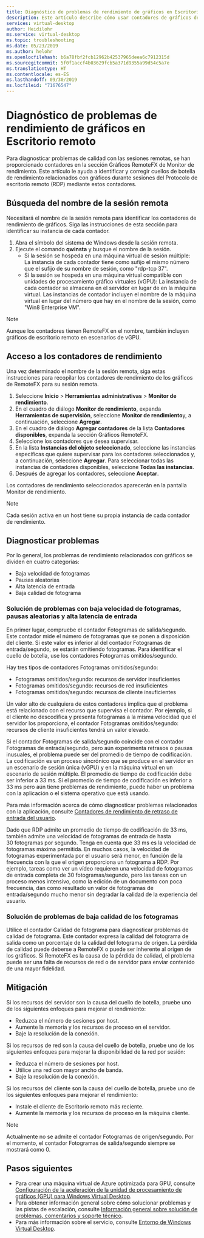 ```yaml
---
title: Diagnóstico de problemas de rendimiento de gráficos en Escritorio remoto - Azure
description: Este artículo describe cómo usar contadores de gráficos de RemoteFX en sesiones del protocolo de escritorio remoto para diagnosticar problemas de rendimiento con gráficos en Windows Virtual Desktop.
services: virtual-desktop
author: Heidilohr
ms.service: virtual-desktop
ms.topic: troubleshooting
ms.date: 05/23/2019
ms.author: helohr
ms.openlocfilehash: b6a78fbf2fcb12962b42537965deea6c7912315d
ms.sourcegitcommit: 5f0f1accf4b03629fcb5a371d9355a99d54c5a7e
ms.translationtype: HT
ms.contentlocale: es-ES
ms.lasthandoff: 09/30/2019
ms.locfileid: "71676547"
---
```

# <a name="diagnose-graphics-performance-issues-in-remote-desktop"></a>Diagnóstico de problemas de rendimiento de gráficos en Escritorio remoto

Para diagnosticar problemas de calidad con las sesiones remotas, se han proporcionado contadores en la sección Gráficos RemoteFX de Monitor de rendimiento. Este artículo le ayuda a identificar y corregir cuellos de botella de rendimiento relacionados con gráficos durante sesiones del Protocolo de escritorio remoto (RDP) mediante estos contadores.

## <a name="find-your-remote-session-name"></a>Búsqueda del nombre de la sesión remota

Necesitará el nombre de la sesión remota para identificar los contadores de rendimiento de gráficos. Siga las instrucciones de esta sección para identificar su instancia de cada contador.

1. Abra el símbolo del sistema de Windows desde la sesión remota.
2. Ejecute el comando **qwinsta** y busque el nombre de la sesión.
    - Si la sesión se hospeda en una máquina virtual de sesión múltiple: La instancia de cada contador tiene como sufijo el mismo número que el sufijo de su nombre de sesión, como "rdp-tcp 37".
    - Si la sesión se hospeda en una máquina virtual compatible con unidades de procesamiento gráfico virtuales (vGPU): La instancia de cada contador se almacena en el servidor en lugar de en la máquina virtual. Las instancias de contador incluyen el nombre de la máquina virtual en lugar del número que hay en el nombre de la sesión, como "Win8 Enterprise VM".

>[!NOTE]
> Aunque los contadores tienen RemoteFX en el nombre, también incluyen gráficos de escritorio remoto en escenarios de vGPU.

## <a name="access-performance-counters"></a>Acceso a los contadores de rendimiento

Una vez determinado el nombre de la sesión remota, siga estas instrucciones para recopilar los contadores de rendimiento de los gráficos de RemoteFX para su sesión remota.

1. Seleccione **Inicio** > **Herramientas administrativas** > **Monitor de rendimiento**.
2. En el cuadro de diálogo **Monitor de rendimiento**, expanda **Herramientas de supervisión**, seleccione **Monitor de rendimiento**y, a continuación, seleccione **Agregar**.
3. En el cuadro de diálogo **Agregar contadores** de la lista **Contadores disponibles**, expanda la sección Gráficos RemoteFX.
4. Seleccione los contadores que desea supervisar.
5. En la lista **Instancias del objeto seleccionado**, seleccione las instancias específicas que quiere supervisar para los contadores seleccionados y, a continuación, seleccione **Agregar**. Para seleccionar todas las instancias de contadores disponibles, seleccione **Todas las instancias**.
6. Después de agregar los contadores, seleccione **Aceptar**.

Los contadores de rendimiento seleccionados aparecerán en la pantalla Monitor de rendimiento.

>[!NOTE]
>Cada sesión activa en un host tiene su propia instancia de cada contador de rendimiento.

## <a name="diagnose-issues"></a>Diagnosticar problemas

Por lo general, los problemas de rendimiento relacionados con gráficos se dividen en cuatro categorías:

- Baja velocidad de fotogramas
- Pausas aleatorias
- Alta latencia de entrada
- Baja calidad de fotograma

### <a name="addressing-low-frame-rate-random-stalls-and-high-input-latency"></a>Solución de problemas con baja velocidad de fotogramas, pausas aleatorias y alta latencia de entrada

En primer lugar, compruebe el contador Fotogramas de salida/segundo. Este contador mide el número de fotogramas que se ponen a disposición del cliente. Si este valor es inferior al del contador Fotogramas de entrada/segundo, se estarán omitiendo fotogramas. Para identificar el cuello de botella, use los contadores Fotogramas omitidos/segundo.

Hay tres tipos de contadores Fotogramas omitidos/segundo:

- Fotogramas omitidos/segundo: recursos de servidor insuficientes
- Fotogramas omitidos/segundo: recursos de red insuficientes
- Fotogramas omitidos/segundo: recursos de cliente insuficientes

Un valor alto de cualquiera de estos contadores implica que el problema está relacionado con el recurso que supervisa el contador. Por ejemplo, si el cliente no descodifica y presenta fotogramas a la misma velocidad que el servidor los proporciona, el contador Fotogramas omitidos/segundo: recursos de cliente insuficientes tendrá un valor elevado.

Si el contador Fotogramas de salida/segundo coincide con el contador Fotogramas de entrada/segundo, pero aún experimenta retrasos o pausas inusuales, el problema puede ser del promedio de tiempo de codificación. La codificación es un proceso sincrónico que se produce en el servidor en un escenario de sesión única (vGPU) y en la máquina virtual en un escenario de sesión múltiple. El promedio de tiempo de codificación debe ser inferior a 33 ms. Si el promedio de tiempo de codificación es inferior a 33 ms pero aún tiene problemas de rendimiento, puede haber un problema con la aplicación o el sistema operativo que está usando.

Para más información acerca de cómo diagnosticar problemas relacionados con la aplicación, consulte [Contadores de rendimiento de retraso de entrada del usuario](https://docs.microsoft.com/windows-server/remote/remote-desktop-services/rds-rdsh-performance-counters).

Dado que RDP admite un promedio de tiempo de codificación de 33 ms, también admite una velocidad de fotogramas de entrada de hasta 30 fotogramas por segundo. Tenga en cuenta que 33 ms es la velocidad de fotogramas máxima permitida. En muchos casos, la velocidad de fotogramas experimentada por el usuario será menor, en función de la frecuencia con la que el origen proporciona un fotograma a RDP. Por ejemplo, tareas como ver un vídeo requieren una velocidad de fotogramas de entrada completa de 30 fotogramas/segundo, pero las tareas con un proceso menos intensivo, como la edición de un documento con poca frecuencia, dan como resultado un valor de fotogramas de entrada/segundo mucho menor sin degradar la calidad de la experiencia del usuario.

### <a name="addressing-poor-frame-quality"></a>Solución de problemas de baja calidad de los fotogramas

Utilice el contador Calidad de fotograma para diagnosticar problemas de calidad de fotograma. Este contador expresa la calidad del fotograma de salida como un porcentaje de la calidad del fotograma de origen. La pérdida de calidad puede deberse a RemoteFX o puede ser inherente al origen de los gráficos. Si RemoteFX es la causa de la pérdida de calidad, el problema puede ser una falta de recursos de red o de servidor para enviar contenido de una mayor fidelidad.

## <a name="mitigation"></a>Mitigación

Si los recursos del servidor son la causa del cuello de botella, pruebe uno de los siguientes enfoques para mejorar el rendimiento:

- Reduzca el número de sesiones por host.
- Aumente la memoria y los recursos de proceso en el servidor.
- Baje la resolución de la conexión.

Si los recursos de red son la causa del cuello de botella, pruebe uno de los siguientes enfoques para mejorar la disponibilidad de la red por sesión:

- Reduzca el número de sesiones por host.
- Utilice una red con mayor ancho de banda.
- Baje la resolución de la conexión.

Si los recursos del cliente son la causa del cuello de botella, pruebe uno de los siguientes enfoques para mejorar el rendimiento:

- Instale el cliente de Escritorio remoto más reciente.
- Aumente la memoria y los recursos de proceso en la máquina cliente.

> [!NOTE]
> Actualmente no se admite el contador Fotogramas de origen/segundo. Por el momento, el contador Fotogramas de salida/segundo siempre se mostrará como 0.

## <a name="next-steps"></a>Pasos siguientes

- Para crear una máquina virtual de Azure optimizada para GPU, consulte [Configuración de la aceleración de la unidad de procesamiento de gráficos (GPU) para Windows Virtual Desktop](https://docs.microsoft.com/azure/virtual-desktop/configure-vm-gpu).
- Para obtener información general sobre cómo solucionar problemas y las pistas de escalación, consulte [Información general sobre solución de problemas, comentarios y soporte técnico](https://docs.microsoft.com/azure/virtual-desktop/troubleshoot-set-up-overview).
- Para más información sobre el servicio, consulte [Entorno de Windows Virtual Desktop](https://docs.microsoft.com/azure/virtual-desktop/environment-setup).
